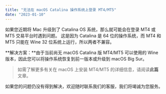 ```yaml
---
title: "无法在 macOS Catalina 操作系统上登录 MT4/MT5"
date: "2023-01-10"
---
```


如果您近期将 Mac 升级到了 Catalina OS 系统，那么就可能会在登录 MT4 或 MT5 交易平台时遇到问题。 这是因为 Catalina 是 64 位的操作系统，而 MT4 和 MT5 只能在 Wine 32 位系统上运行，所以两者不兼容。

**解决方案：**由于当前尚无 macOS Catalina 版 MT4/MT5 可以使用的 Wine 版本，因此您可以将操作系统恢复到前一版本或升级到 macOS Big Sur。

> 如需了解更多有关在 macOS 上安装 MT4/MT5 的详细信息，请阅读**此篇**文章。

如果您的问题仍没有得到解决，欢迎随时联系我们的客服，我们将竭诚为您服务。
